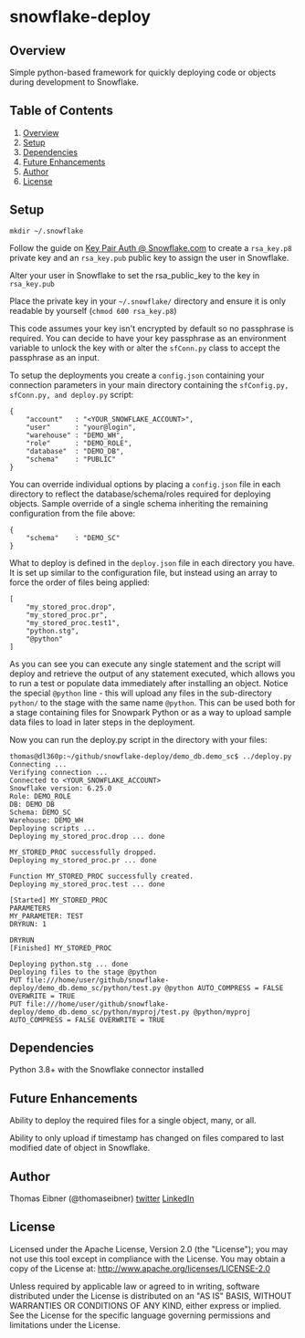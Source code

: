 # snowflake-deploy

## Overview

Simple python-based framework for quickly deploying code or objects during development to Snowflake.

## Table of Contents

1. [Overview](#overview)
1. [Setup](#setup)
1. [Dependencies](#dependencies)
1. [Future Enhancements](#future-enhancements)
1. [Author](#author)
1. [License](#license)

## Setup

`mkdir ~/.snowflake`

Follow the guide on [Key Pair Auth @ Snowflake.com](https://docs.snowflake.com/en/user-guide/key-pair-auth.html#step-1-generate-the-private-key) to create a `rsa_key.p8` private key and an `rsa_key.pub` public key to assign the user in Snowflake.

Alter your user in Snowflake to set the rsa_public_key to the key in `rsa_key.pub`

Place the private key in your `~/.snowflake/` directory and ensure it is only readable by yourself (`chmod 600 rsa_key.p8`)

This code assumes your key isn't encrypted by default so no passphrase is required. You can decide to have your key passphrase as an environment variable to unlock the key with or alter the `sfConn.py` class to accept the passphrase as an input.

To setup the deployments you create a `config.json` containing your connection parameters in your main directory containing the `sfConfig.py, sfConn.py, and deploy.py` script:

```
{
    "account"   : "<YOUR_SNOWFLAKE_ACCOUNT>",
    "user"      : "your@login",
    "warehouse" : "DEMO_WH",
    "role"      : "DEMO_ROLE",
    "database"  : "DEMO_DB",
    "schema"    : "PUBLIC"
}
```
You can override individual options by placing a `config.json` file in each directory to reflect the database/schema/roles required for deploying objects. Sample override of a single schema inheriting the remaining configuration from the file above:
```
{
    "schema"    : "DEMO_SC"
}
```
What to deploy is defined in the `deploy.json` file in each directory you have. It is set up similar to the configuration file, but instead using an array to force the order of files being applied:
```
[
    "my_stored_proc.drop",
    "my_stored_proc.pr",
    "my_stored_proc.test1",
    "python.stg",
    "@python"
]
```
As you can see you can execute any single statement and the script will deploy and retrieve the output of any statement executed, which allows you to run a test or populate data immediately after installing an object. Notice the special `@python` line - this will upload any files in the sub-directory `python/` to the stage with the same name `@python`. This can be used both for a stage containing files for Snowpark Python or as a way to upload sample data files to load in later steps in the deployment.

Now you can run the deploy.py script in the directory with your files:

```
thomas@dl360p:~/github/snowflake-deploy/demo_db.demo_sc$ ../deploy.py
Connecting ...
Verifying connection ...
Connected to <YOUR_SNOWFLAKE_ACCOUNT>
Snowflake version: 6.25.0
Role: DEMO_ROLE
DB: DEMO_DB
Schema: DEMO_SC
Warehouse: DEMO_WH
Deploying scripts ...
Deploying my_stored_proc.drop ... done

MY_STORED_PROC successfully dropped.
Deploying my_stored_proc.pr ... done

Function MY_STORED_PROC successfully created.
Deploying my_stored_proc.test ... done

[Started] MY_STORED_PROC
PARAMETERS
MY_PARAMETER: TEST
DRYRUN: 1

DRYRUN
[Finished] MY_STORED_PROC

Deploying python.stg ... done
Deploying files to the stage @python
PUT file:///home/user/github/snowflake-deploy/demo_db.demo_sc/python/test.py @python AUTO_COMPRESS = FALSE OVERWRITE = TRUE
PUT file:///home/user/github/snowflake-deploy/demo_db.demo_sc/python/myproj/test.py @python/myproj AUTO_COMPRESS = FALSE OVERWRITE = TRUE
```

## Dependencies

Python 3.8+ with the Snowflake connector installed

## Future Enhancements

Ability to deploy the required files for a single object, many, or all.

Ability to only upload if timestamp has changed on files compared to last modified date of object in Snowflake.

## Author

Thomas Eibner (@thomaseibner) [twitter](http://twitter.com/thomaseibner) [LinkedIn](https://www.linkedin.com/in/thomaseibner/)

## License

Licensed under the Apache License, Version 2.0 (the "License"); you may not use this tool except in compliance with the License. You may obtain a copy of the License at: http://www.apache.org/licenses/LICENSE-2.0

Unless required by applicable law or agreed to in writing, software distributed under the License is distributed on an "AS IS" BASIS, WITHOUT WARRANTIES OR CONDITIONS OF ANY KIND, either express or implied. See the License for the specific language governing permissions and limitations under the License.
